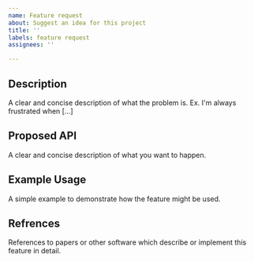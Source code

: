 ```yaml
---
name: Feature request
about: Suggest an idea for this project
title: ''
labels: feature request
assignees: ''

---
```


## Description
A clear and concise description of what the problem is. Ex. I'm always frustrated when [...]

## Proposed API
A clear and concise description of what you want to happen.

## Example Usage
A simple example to demonstrate how the feature might be used.

## Refrences
References to papers or other software which describe or implement this feature in detail.
